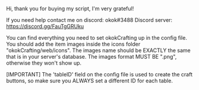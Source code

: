 Hi, thank you for buying my script, I'm very grateful!

If you need help contact me on discord: okok#3488
Discord server: https://discord.gg/FauTgGRUku

You can find everything you need to set okokCrafting up in the config file.
You should add the item images inside the icons folder "okokCrafting/web/icons".
The images name should be EXACTLY the same that is in your server's database.
The images format MUST BE ".png", otherwise they won't show up.

[IMPORTANT]
The 'tableID' field on the config file is used to create the craft buttons, so make sure you ALWAYS set a different ID for each table.